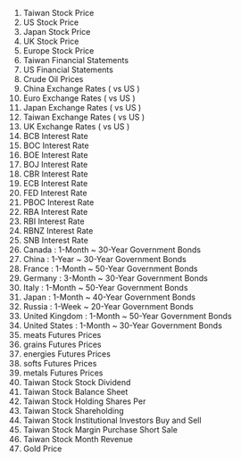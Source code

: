 1. Taiwan Stock Price
2. US Stock Price
3. Japan Stock Price
4. UK Stock Price
5. Europe Stock Price
6. Taiwan Financial Statements 
7. US Financial Statements 
8. Crude Oil Prices
9. China Exchange Rates ( vs US )
10. Euro Exchange Rates ( vs US )
11. Japan Exchange Rates ( vs US )
12. Taiwan Exchange Rates ( vs US )
13. UK Exchange Rates ( vs US )
14. BCB Interest Rate
15. BOC Interest Rate
16. BOE Interest Rate
17. BOJ Interest Rate
18. CBR Interest Rate
19. ECB Interest Rate
20. FED Interest Rate
21. PBOC Interest Rate
22. RBA Interest Rate
23. RBI Interest Rate
24. RBNZ Interest Rate
25. SNB Interest Rate
26. Canada : 1-Month ~ 30-Year Government Bonds 
27. China : 1-Year ~ 30-Year Government Bonds 
28. France : 1-Month ~ 50-Year Government Bonds 
29. Germany : 3-Month ~ 30-Year Government Bonds 
30. Italy : 1-Month ~ 50-Year Government Bonds 
31. Japan : 1-Month ~ 40-Year Government Bonds 
32. Russia : 1-Week ~ 20-Year Government Bonds 
33. United Kingdom : 1-Month ~ 50-Year Government Bonds 
34. United States : 1-Month ~ 30-Year Government Bonds 
35. meats Futures Prices
36. grains Futures Prices
37. energies Futures Prices
38. softs Futures Prices
39. metals Futures Prices
40. Taiwan Stock Stock Dividend
41. Taiwan Stock Balance Sheet
42. Taiwan Stock Holding Shares Per
43. Taiwan Stock Shareholding
44. Taiwan Stock Institutional Investors Buy and Sell
45. Taiwan Stock Margin Purchase Short Sale
46. Taiwan Stock Month Revenue
47. Gold Price

